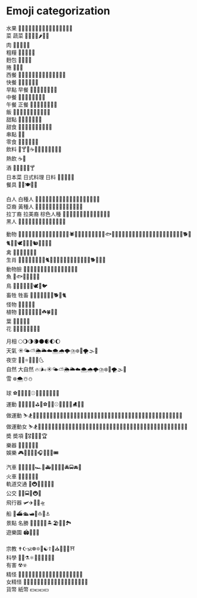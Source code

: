 # Emoji categorization    
水果 🍏🍎🍐🍊🍋🍌🍉🍇🍓🍈🍒🍑🍍🥝🥑🥥    
菜 蔬菜 🍅🍆🥒🥕🌶🥦🥗    
肉 🥩🥓🍗🍖🍤    
粗糧 🌽🥔🍠🥜🌰    
麪包 🍞🥐🥖🥨    
捲 🥙🌮🌯    
西餐 🍕🥓🧀🥖🥐🍝🌯🌮🥙🍟🍔🌭🥞🥪    
快餐 🍔🌭🍟🥞🥡🥫    
早點 早餐 🍳🥚🧀🥖🥛🍯🥪🥫    
中餐 🍜🍚🍲🥘🥟🥠🥡🥢    
午餐 正餐 🥘🍜🍲🍛🍝🍱🍚🥗    
飯 🍛🍲🍝🍜🥘🍣🍱🍘🍙🍚🥡    
甜點 🍮🍩🍪🍧🍨🍦🍰    
甜食 🍯🍰🍮🎂🍭🍬🍫🍩🍪🍦    
串點 🍢🍡    
零食 🍭🍬🍫🍿🍩🍪    
飲料 🍹🍸🍵☕️🥛🍷🥃🍶🥂🍾🍻🍺    
熱飲 ☕️🍵    
酒 🍷🥃🍺🍶🍾🍸    
日本菜 日式料理 日料 🍥🍣🍱🍙🍘    
餐具 🥄🍴🍽🥣🥢    
    
白人 白種人 👨🏼👩🏼👱🏼‍♀️👱🏼👴🏼👵🏼👦🏼👧🏼👶🏼    
亞裔 黃種人 👨🏻👩🏻👴🏻👵🏻👦🏻👧🏻👶🏻    
拉丁裔 拉美裔 棕色人種 👨🏽👩🏽👴🏽👵🏽👦🏽👧🏽👶🏽    
黑人 👨🏿👩🏿👴🏿👵🏿👦🏿👧🏿👶🏿    
    
動物 🦆🦅🦉🦇🐺🐗🦄🐴🐝🐛🐞🐚🐌🦋🐜🕷🐢🐍🦎🦂🦀🦑🐙🦐🐠🐟🐡🐬🦈🐋🐊🐆🐅🐃🐂🐄🦌🐪🐫🐘🦏🦍🐎🐖🐐🐏🐑🐕🐩🐈🐓🦃🕊🐇🐁🐀🐿🐉🐒🦖🦕    
禽 🦆🐓🦃🐔🐤🐣🐥    
生肖 🐁🐀🐂🐃🐄🐅🐆🐇🐈🐉🐊🐋🐌🐍🐎🐏🐐🐑🐒🦃🐓🐕🐖🐗🐘    
動物臉 🐶🐱🐭🐹🐰🦊🐻🐼🐨🐯🦁🐮🐷🐽🐸🐵    
魚 🐠🐟🐡🐬🐳🐋🦈    
鳥 🦆🦅🦉🦇🐓🦃🕊🐧🐦    
畜牲 牲畜 🐄🐃🐂🐐🐏🐖🐑🐕🐩🐈    
怪物 🦄🤖👾👹👺    
植物 🌲🌳🎄🌵🌴🌱🌿☘️🍀🎍🌾    
葉 🍃🍂🍁🌱🌿    
花 🌸🌺🌼🌻🌷🌹💐🥀    
    
月相 🌕🌖🌗🌘🌑🌒🌓🌔    
天氣 ☀️🌤⛅️🌦🌥☁️🌨🌧🌩⛈❄️💨🌪🌫🌊    
夜空 🌙💫⭐️🌟✨🌛🌜    
自然 大自然 🔥💧🌬☀️🌤⛅️🌦🌥☁️🌨🌧🌩⛈❄️💨🌪🌫🌊    
雪 ❄️🌨☃️⛄️    
    
球 ⚽️🏀🏈🏐🏉⚾️🎾🎱🏓🏸🏒🏑🏏    
運動 🏒🏸🏓🏑🏏⛳️🏹⚽️🏀🏈⚾️🎾🏐🏉🎱⛸🎿🎳    
做運動 ⛷🏂🏋🏻‍♂️🤺🤼‍♂️🤸🏻‍♂️⛹🏻‍♂️🤾🏻‍♂️🏌🏻‍♂️🏄🏻‍♂️🏊🏻‍♂️🤽🏻‍♂️🚣🏻‍♂️🏇🏻🚴🏻‍♂️🚵🏻‍♂️🧗🏻‍♂️🤹🏻‍♂️    
做運動女 ⛷🏂🏋🏻‍♀️🤺🤼‍♀️🤸🏻‍♀️⛹🏻‍♀️🤾🏻‍♀️🏌🏻‍♀️🏄🏻‍♀️🏊🏻‍♀️🤽🏻‍♀️🚣🏻‍♀️🏇🏻🚴🏻‍♀️🚵🏻‍♀️🧗🏻‍♀️🤹🏻‍♀️    
奬 奬項 🏅🎖🥇🥈🥉🏆    
樂器 🎻🎸🎹🎷🎺🥁    
娛樂 🎮🎰🎲🎯🎳🎧🎤🎪🎫🎟    
    
汽車 🚗🚕🚙🚌🚎🏎🚓🚑🚒🚐🚚🚛🚔🚍🚘🚖    
火車 🚄🚅🚝🚆🚂🚉    
軌道交通 🚈🚇🚊🚞🚋🚃🚟    
公交 🚌🚎🚍🚈🚇🚊    
飛行器 🛩✈️🚁🚀🛸    
船 🚢⛴🛳🛥🚤⛵️🛶⚓️    
景點 名勝 🗽🏰🗼🗻🏯🏝🏖🌁🌉🏞    
遊樂園 🏟🎡🎢🎠    
    
宗教 ✝️☪️🕉☸️🔯🕎☯️☦️🛐⛪️🕌🕍🕋⛩    
科學 🔬🔭⚗️⚛️👨🏻‍🔬👩🏻‍🔬    
有害 ☢️☣️    
精怪 🧙🏻‍♂️🧝🏻‍♂️🧛🏻‍♂️🧟‍♂️🧞‍♂️🧜🏻‍♂️🧚🏻‍♂️    
女精怪 🧙🏻‍♀️🧝🏻‍♀️🧛🏻‍♀️🧟‍♀️🧞‍♀️🧜🏻‍♀️🧚🏻‍♀️    
貨幣 紙幣 💵💶💷💴    
